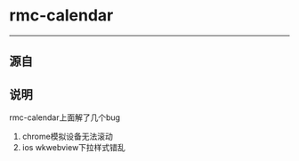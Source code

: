 # rmc-calendar
---

## 源自
[React Mobile Calendar Component (web)]: https://github.com/react-component/m-calendar

## 说明

rmc-calendar上面解了几个bug
1. chrome模拟设备无法滚动
2. ios wkwebview下拉样式错乱
